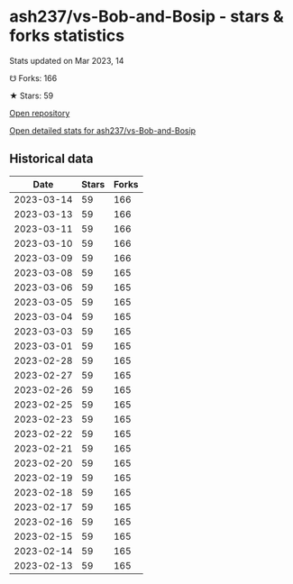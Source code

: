 # ash237/vs-Bob-and-Bosip - stars & forks statistics

Stats updated on Mar 2023, 14

☋ Forks: 166

★ Stars: 59

[Open repository](https://github.com/ash237/vs-Bob-and-Bosip)

[Open detailed stats for ash237/vs-Bob-and-Bosip](https://reviewgithub.com/rep/ash237/vs-Bob-and-Bosip)

## Historical data
| Date | Stars | Forks |
|------|-------|-------|
| 2023-03-14 | 59 | 166 | 
| 2023-03-13 | 59 | 166 | 
| 2023-03-11 | 59 | 166 | 
| 2023-03-10 | 59 | 166 | 
| 2023-03-09 | 59 | 166 | 
| 2023-03-08 | 59 | 165 | 
| 2023-03-06 | 59 | 165 | 
| 2023-03-05 | 59 | 165 | 
| 2023-03-04 | 59 | 165 | 
| 2023-03-03 | 59 | 165 | 
| 2023-03-01 | 59 | 165 | 
| 2023-02-28 | 59 | 165 | 
| 2023-02-27 | 59 | 165 | 
| 2023-02-26 | 59 | 165 | 
| 2023-02-25 | 59 | 165 | 
| 2023-02-23 | 59 | 165 | 
| 2023-02-22 | 59 | 165 | 
| 2023-02-21 | 59 | 165 | 
| 2023-02-20 | 59 | 165 | 
| 2023-02-19 | 59 | 165 | 
| 2023-02-18 | 59 | 165 | 
| 2023-02-17 | 59 | 165 | 
| 2023-02-16 | 59 | 165 | 
| 2023-02-15 | 59 | 165 | 
| 2023-02-14 | 59 | 165 | 
| 2023-02-13 | 59 | 165 | 

